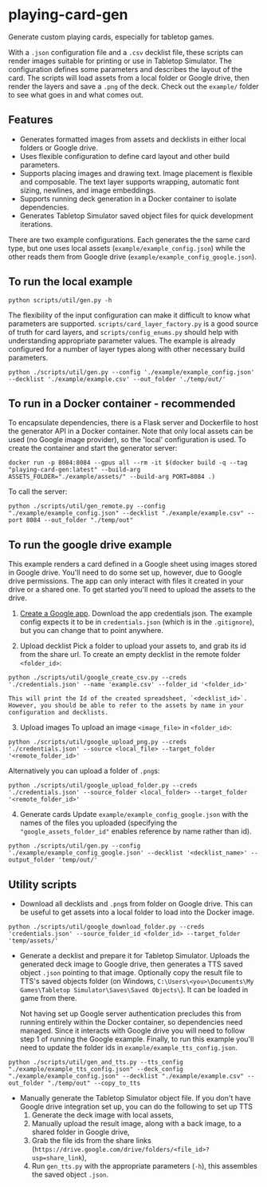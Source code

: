 # playing-card-gen
Generate custom playing cards, especially for tabletop games.

With a `.json` configuration file and a `.csv` decklist file, these scripts can render images suitable for printing or use in Tabletop Simulator. The configuration defines some parameters and describes the layout of the card. The scripts will load assets from a local folder or Google drive, then render the layers and save a `.png` of the deck. Check out the `example/` folder to see what goes in and what comes out.

## Features
- Generates formatted images from assets and decklists in either local folders or Google drive.
- Uses flexible configuration to define card layout and other build parameters.
- Supports placing images and drawing text. Image placement is flexible and composable. The text layer supports wrapping, automatic font sizing, newlines, and image embeddings.
- Supports running deck generation in a Docker container to isolate dependencies.
- Generates Tabletop Simulator saved object files for quick development iterations.

There are two example configurations. Each generates the the same card type, but one uses local assets (`example/example_config.json`) while the other reads them from Google drive (`example/example_config_google.json`).

## To run the local example
```
python scripts/util/gen.py -h
```
The flexibility of the input configuration can make it difficult to know what parameters are supported. `scripts/card_layer_factory.py` is a good source of truth for card layers, and `scripts/config_enums.py` should help with understanding appropriate parameter values. The example is already configured for a number of layer types along with other necessary build parameters.
```
python ./scripts/util/gen.py --config './example/example_config.json' --decklist './example/example.csv' --out_folder './temp/out/'
```

## To run in a Docker container - recommended
To encapsulate dependencies, there is a Flask server and Dockerfile to host the generator API in a Docker container. Note that only local assets can be used (no Google image provider), so the 'local' configuration is used.
To create the container and start the generator server:
```
docker run -p 8084:8084 --gpus all --rm -it $(docker build -q --tag "playing-card-gen:latest" --build-arg ASSETS_FOLDER="./example/assets/" --build-arg PORT=8084 .)
```
To call the server:
```
python ./scripts/util/gen_remote.py --config "./example/example_config.json" --decklist "./example/example.csv" --port 8084 --out_folder "./temp/out"
```

## To run the google drive example
This example renders a card defined in a Google sheet using images stored in Google drive. You'll need to do some set up, however, due to Google drive permissions. The app can only interact with files it created in your drive or a shared one. To get started you'll need to upload the assets to the drive.

1. [Create a Google app](https://console.developers.google.com/).
Download the app credentials json. The example config expects it to be in `credentials.json` (which is in the `.gitignore`), but you can change that to point anywhere.

2. Upload decklist
Pick a folder to upload your assets to, and grab its id from the share url. To create an empty decklist in the remote folder `<folder_id>`:
```
python ./scripts/util/google_create_csv.py --creds './credentials.json' --name 'example.csv' --folder_id '<folder_id>'
```
    This will print the Id of the created spreadsheet, `<decklist_id>`. However, you should be able to refer to the assets by name in your configuration and decklists.

3. Upload images
To upload an image `<image_file>` in `<folder_id>`:
```
python ./scripts/util/google_upload_png.py --creds './credentials.json' --source <local_file> --target_folder '<remote_folder_id>'
```
Alternatively you can upload a folder of `.png`s:
```
python ./scripts/util/google_upload_folder.py --creds './credentials.json' --source_folder <local_folder> --target_folder '<remote_folder_id>'
```

4. Generate cards
Update `example/example_config_google.json` with the names of the files you uploaded (specifying the `"google_assets_folder_id"` enables reference by name rather than id).
```
python ./scripts/util/gen.py --config './example/example_config_google.json' --decklist '<decklist_name>' --output_folder 'temp/out/'
```

## Utility scripts
- Download all decklists and `.png`s from folder on Google drive. This can be useful to get assets into a local folder to load into the Docker image.
```
python ./scripts/util/google_download_folder.py --creds 'credentials.json' --source_folder_id <folder_id> --target_folder 'temp/assets/'
```

- Generate a decklist and prepare it for Tabletop Simulator. Uploads the generated deck image to Google drive, then generates a TTS saved object `.json` pointing to that image. Optionally copy the result file to TTS's saved objects folder (on Windows, `C:\Users\<you>\Documents\My Games\Tabletop Simulator\Saves\Saved Objects\`). It can be loaded in game from there.

    Not having set up Google server authentication precludes this from running entirely within the Docker container, so dependencies need managed. Since it interacts with Google drive you will need to follow step 1 of running the Google example. Finally, to run this example you'll need to update the folder ids in `example/example_tts_config.json`.
```
python ./scripts/util/gen_and_tts.py --tts_config "./example/example_tts_config.json" --deck_config "./example/example_config.json" --decklist "./example/example.csv" --out_folder "./temp/out" --copy_to_tts
```

- Manually generate the Tabletop Simulator object file. If you don't have Google drive integration set up, you can do the following to set up TTS
    1. Generate the deck image with local assets,
    2. Manually upload the result image, along with a back image, to a shared folder in Google drive,
    3. Grab the file ids from the share links (`https://drive.google.com/drive/folders/<file_id>?usp=share_link`),
    4. Run `gen_tts.py` with the appropriate parameters (`-h`), this assembles the saved object `.json`.
